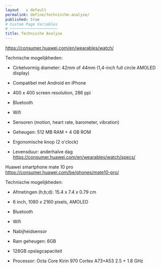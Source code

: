 ```yaml
---
layout   : default
permalink: define/technische-analyse/
published: true
# Custom Page Variables
# ─────────────────────
title: Technische Analyse
---
```


https://consumer.huawei.com/en/wearables/watch/

Technische mogelijkheden:

* Cirkelvormig diameter: 42mm of 44mm (1,4-inch full circle AMOLED display)

* Compatibel met Android en iPhone

* 400 x 400 screen resolution, 286 ppi

* Bluetooth

* Wifi

* Sensoren (motion, heart rate, barometer, vibration)

* Geheugen: 512 MB RAM + 4 GB ROM

* Ergonomische knop (2 o'clock)

* Levensduur: anderhalve dag https://consumer.huawei.com/en/wearables/watch/specs/

Huawei smartphone mate 10 pro https://consumer.huawei.com/be/phones/mate10-pro/

Technische mogelijkheden:

* Afmetingen (h;b;d): 15.4 x 7.4 x 0.79 cm

* 6 inch, 1080 x 2160 pixels, AMOLED

* Bluetooth

* Wifi

* Nabijheidsensor

* Ram geheugen: 6GB

* 128GB opslagcapaciteit

* Processor: Octa Core Kirin 970 Cortex A73+A53 2.5 + 1.8 GHz